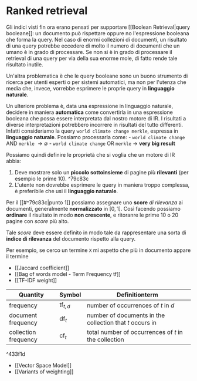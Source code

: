 
# Ranked retrieval
Gli indici visti fin ora erano pensati per supportare [[Boolean Retrieval|query booleane]]: un documento può rispettare oppure no l'espressione booleana che forma la query.
Nel caso di enormi collezioni di documenti, un risultato di una query potrebbe eccedere di molto il numero di documenti che un umano è in grado di processare.
Se non si è in grado di processare il retrieval di una query per via della sua enorme mole, di fatto rende tale risultato inutile.

Un'altra problematica è che le query booleane sono un buono strumento di ricerca per utenti esperti o per sistemi automatici, ma non per l'utenza che media che, invece, vorrebbe esprimere le proprie query in **linguaggio naturale**.

Un ulteriore problema è, data una espressione in linguaggio naturale, decidere in maniera **automatica** come convertirla in una espressione booleana che possa essere interpretata dal nostro motore di IR.
I risultati a diverse interpretazioni potrebbero incorrere in risultati del tutto differenti.
Infatti consideriamo la query `world climate change merkle`, espressa in **linguaggio naturale**.
Possiamo processarla come:
	- `world climate change` AND `merkle` $\rightarrow \emptyset$
	- `world climate change` OR `merkle` $\rightarrow$ **very big result**


Possiamo quindi definire le proprietà che si voglia che un motore di IR abbia:
1. Deve mostrare solo un **piccolo sottoinsieme** di pagine più **rilevanti** (per esempio le prime 10). ^79c83c
2. L'utente non dovrebbe esprimere le query in maniera troppo complessa, è preferibile che usi il **linguaggio naturale**.

Per il [[#^79c83c|punto 1]] possiamo assegnare uno **score** *di rilevanza* ai documenti, generalmente **normalizzato** in $\left[ 0,1 \right]$.
Così facendo possiamo **ordinare** il risultato in modo **non crescente**, e ritoranre le prime $10$ o $20$ pagine con *score* più alto.

Tale *score* deve essere definito in modo tale da rappresentare una sorta di **indice di rilevanza** del documento rispetto alla query.

Per esempio, se cerco un termine `X` mi aspetto che più in documento appare il termine

- [[Jaccard coefficient]]
- [[Bag of words model - Term Frequency tf]]
- [[TF-IDF weight]]

Quantity | Symbol | Definitionterm
---|---|---
frequency | $\text{tf}_{t,d}$ | number of occurrences of $t$ in $d$
document frequency | $\text{df}_{t}$ | number of documents in the collection that $t$ occurs in
collection frequency | $\text{cf}_{t}$ | total number of occurrences of $t$ in the collection

^433f1d

- [[Vector Space Model]]
- [[Variants of weighting]]